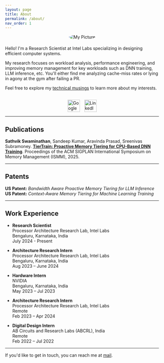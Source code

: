 ```yaml
---
layout: page
title: About
permalink: /about/
nav_order: 1
---
```


<!-- Center the image using HTML with inline CSS -->
<div style="text-align: center; margin-bottom: 20px;">
  <img src="{{ '/assets/images/myself.jpg' | relative_url }}" alt="My Picture" style="max-width: 200px; border-radius: 50%;">
</div>

Hello! I'm a Research Scientist at Intel Labs specializing in designing efficient computer systems.

My research focuses on workload analysis, performance engineering, and improving memory management for key workloads such as DNN training, LLM inference, etc. You'll either find me analyzing cache-miss rates or lying in agony at the gym after failing a PR.

Feel free to explore my [technical musings](/) to learn more about my interests.

<div style="display: flex; justify-content: center; gap: 15px; margin-top: 30px;">
  <a href="https://scholar.google.com/citations?user=AoOX4xwAAAAJ&hl=en" target="_blank" rel="noopener">
    <img src="{{ '/assets/images/google-scholar-logo.png' | relative_url }}" alt="Google Scholar" style="width: 40px; height: 40px;">
  </a>
  <a href="https://www.linkedin.com/in/sathvik-swaminathan-50b424178/" target="_blank" rel="noopener">
    <img src="{{ '/assets/images/linkedin-logo.png' | relative_url }}" alt="LinkedIn" style="width: 40px; height: 40px;">
  </a>
</div>

---

## Publications

**Sathvik Swaminathan**, Sandeep Kumar, Aravinda Prasad, Sreenivas Subramoney. [**TierTrain: Proactive Memory Tiering for CPU-Based DNN Training**](https://dl.acm.org/doi/pdf/10.1145/3735950.3735956). Proceedings of the ACM SIGPLAN International Symposium on Memory Management (ISMM), 2025.



---

## Patents

**US Patent:** *Bandwidth Aware Proactive Memory Tiering for LLM Inference*
**US Patent:** *Context-Aware Memory Tiering for Machine Learning Training*

---

## Work Experience

- **Research Scientist**  
  Processor Architecture Research Lab, Intel Labs  
  Bengaluru, Karnataka, India  
  July 2024 - Present

- **Architecture Research Intern**  
  Processor Architecture Research Lab, Intel Labs  
  Bengaluru, Karnataka, India  
  Aug 2023 – June 2024

- **Hardware Intern**  
  NVIDIA  
  Bengaluru, Karnataka, India  
  May 2023 – Jul 2023   

- **Architecture Research Intern**  
  Processor Architecture Research Lab, Intel Labs  
  Remote  
  Feb 2023 – Apr 2024 

- **Digital Design Intern**  
  AB Circuits and Research Labs (ABCRL), India  
  Remote  
  Feb 2022 – Jul 2022  

---

If you'd like to get in touch, you can reach me at [mail](mailto:sathvikswaminathan@gmail.com).
